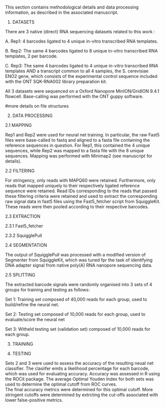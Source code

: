 This section contains methodological details and data processing information, as described in the associated manuscript. 

1. DATASETS

There are 3 native (direct) RNA sequencing datasets related to this work : 

  A. Rep1: 4 barcodes ligated to 4 unique in-vitro transcribed RNA templates. 
  
  B. Rep2: The same 4 barcodes ligated to 8 unique in-vitro transcribed RNA templates, 2 per barcode. 
  
  C. Rep3: The same 4 barcodes ligated to 4 unique in-vitro transcribed RNA templates AND a transcript common to all 4 samples, the S. cerevisiae ENO2 gene, which consists of the experimental control sequence included with the ONT SQK-RNA002 library preparation kit. 

All 3 datasets were sequenced on a Oxford Nanopore MinION/GridION 9.4.1 flowcell. Base-calling was performed with the ONT guppy software. 

#more details on file structures

2. DATA PROCESSING

2.1 MAPPING

Rep1 and Rep2 were used for neural net training. In particular, the raw Fast5 files were base-called to fastq and aligned to a fasta file containing the reference sequences in question. For Rep1, this contained the 4 unique sequences, while Rep2 was mapped to a fasta file with the 8 unique sequences. Mapping was performed with Minimap2 (see manuscript for details). 

2.2 FILTERING

For stringency, only reads with MAPQ60 were retained. Furthermore, only reads that mapped uniquely to their respectively ligated reference sequence were retained.
Read IDs corresponding to the reads that passed these filtering criteria were retained and used to extract the corresponding raw signal data in fast5 files using the Fast5_fetcher script from SquiggleKit.
These reads were then pooled according to their respective barcodes. 

2.3 EXTRACTION

2.3.1 Fast5_fetcher

2.3.2 SquigglePull 

2.4 SEGMENTATION

The output of SquigglePull was processed with a modified version of Segmenter from SquiggleKit, which was tuned fpr the task of identifying DNA adapter signal from native poly(A) RNA nanopore sequencing data. 

2.5 SPLITTING

The extracted barcode signals were randomly organised into 3 sets of 4 groups for training and testing as follows:

Set 1: Training set composed of 40,000 reads for each group, used to build/refine the neural net.

Set 2: Testing set composed of 10,000 reads for each group, used to evaluate/score the neural net

Set 3: Witheld testing set (validation set) composed of 10,000 reads for each group. 

3. TRAINING


4. TESTING

Sets 2 and 3 were used to assess the accuracy of the resulting neual net classifier. The clasiifer emits a likelihood percentage for each barcode, which was used for evaluating accuracy. 
Accuracy was assessed in R using the ROCit package. The average Optimal Youden Index for both sets was used to determine the optimal cutoff from ROC curves.  
The final accuracy metrics were determined for this optimal cutoff. More stringent cutoffs were determined by extrcting the cut-offs associated with lower false-positive metrics. 






